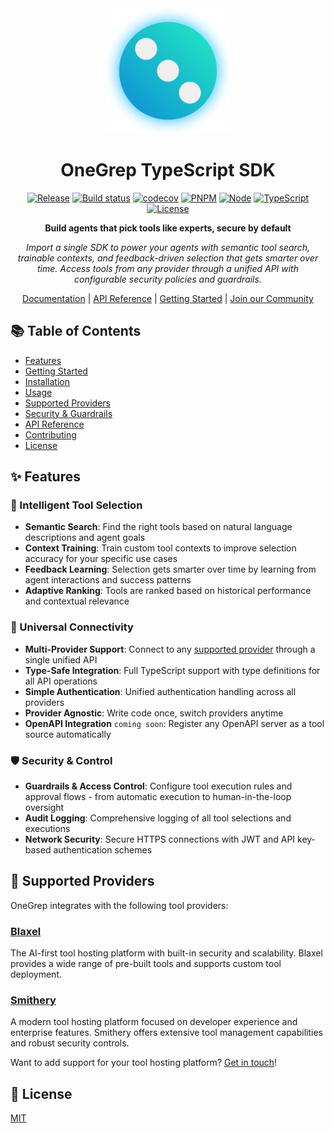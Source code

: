 <div align="center">
  <img src="assets/onegrep.png" alt="OneGrep Logo" width="200"/>

  # OneGrep TypeScript SDK

  [![Release](https://img.shields.io/github/v/release/OneGrep/typescript-sdk)](https://img.shields.io/github/v/release/OneGrep/typescript-sdk)
  [![Build status](https://img.shields.io/github/actions/workflow/status/OneGrep/typescript-sdk/main.yml?branch=main)](https://github.com/OneGrep/typescript-sdk/actions/workflows/main.yml?query=branch%3Amain)
  [![codecov](https://codecov.io/gh/OneGrep/typescript-sdk/branch/main/graph/badge.svg)](https://codecov.io/gh/OneGrep/typescript-sdk)
  [![PNPM](https://img.shields.io/badge/pnpm-v10.4.1-orange)](https://pnpm.io)
  [![Node](https://img.shields.io/badge/node-%3E%3D22.14.0-brightgreen)](https://nodejs.org)
  [![TypeScript](https://img.shields.io/badge/typescript-5.x-blue)](https://www.typescriptlang.org)
  [![License](https://img.shields.io/github/license/OneGrep/typescript-sdk)](https://img.shields.io/github/license/OneGrep/typescript-sdk)

  **Build agents that pick tools like experts, secure by default**

  *Import a single SDK to power your agents with semantic tool search, trainable contexts, and feedback-driven selection that gets smarter over time. Access tools from any provider through a unified API with configurable security policies and guardrails.*

  [Documentation](https://onegrep.github.io/typescript-sdk/) |
  [API Reference](https://onegrep.github.io/typescript-sdk/api) |
  [Getting Started](#getting-started) |
  [Join our Community](https://join.slack.com/t/onegrep-community/shared_invite/placeholder)

</div>

## 📚 Table of Contents

- [Features](#features)
- [Getting Started](#getting-started)
- [Installation](#installation)
- [Usage](#usage)
- [Supported Providers](#supported-providers)
- [Security & Guardrails](#security--guardrails)
- [API Reference](#api-reference)
- [Contributing](#contributing)
- [License](#license)

## ✨ Features

### 🎯 Intelligent Tool Selection
- **Semantic Search**: Find the right tools based on natural language descriptions and agent goals
- **Context Training**: Train custom tool contexts to improve selection accuracy for your specific use cases
- **Feedback Learning**: Selection gets smarter over time by learning from agent interactions and success patterns
- **Adaptive Ranking**: Tools are ranked based on historical performance and contextual relevance

### 🔌 Universal Connectivity
- **Multi-Provider Support**: Connect to any [supported provider](#supported-providers) through a single unified API
- **Type-Safe Integration**: Full TypeScript support with type definitions for all API operations
- **Simple Authentication**: Unified authentication handling across all providers
- **Provider Agnostic**: Write code once, switch providers anytime
- **OpenAPI Integration** `coming soon`: Register any OpenAPI server as a tool source automatically

### 🛡️ Security & Control
- **Guardrails & Access Control**: Configure tool execution rules and approval flows - from automatic execution to human-in-the-loop oversight
- **Audit Logging**: Comprehensive logging of all tool selections and executions
- **Network Security**: Secure HTTPS connections with JWT and API key-based authentication schemes

## 🔗 Supported Providers

OneGrep integrates with the following tool providers:

### [Blaxel](https://blaxel.ai)
The AI-first tool hosting platform with built-in security and scalability. Blaxel provides a wide range of pre-built tools and supports custom tool deployment.

### [Smithery](https://smithery.dev)
A modern tool hosting platform focused on developer experience and enterprise features. Smithery offers extensive tool management capabilities and robust security controls.

Want to add support for your tool hosting platform? [Get in touch](https://join.slack.com/t/onegrep-community/shared_invite/placeholder)!

## 📝 License

[MIT](LICENSE)
